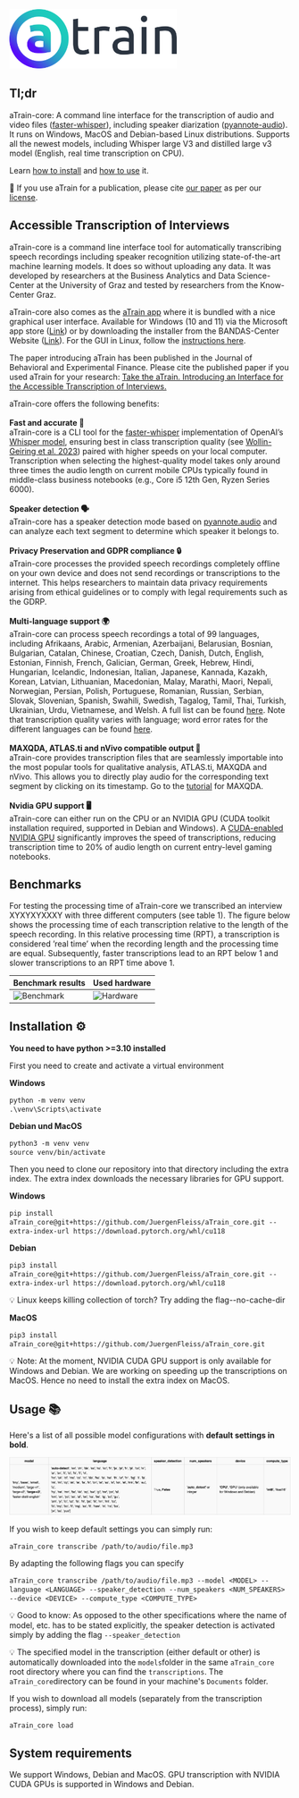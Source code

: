 <img src="https://github.com/BANDAS-Center/aTrain/blob/main/docs/images/logo.svg" width="300" alt="Logo">

## Tl;dr
aTrain-core: A command line interface for the transcription of audio and video files ([faster-whisper](https://github.com/SYSTRAN/faster-whisper)), including speaker diarization ([pyannote-audio](https://github.com/pyannote/pyannote-audio)). It runs on Windows, MacOS and Debian-based Linux distributions. Supports all the newest models, including Whisper large V3 and distilled large v3 model (English, real time transcription on CPU).

Learn [how to install](https://github.com/JuergenFleiss/atrain_core#installation-%EF%B8%8F) and [how to use](https://github.com/JuergenFleiss/atrain_core#usage-) it.

📝 If you use aTrain for a publication, please cite [our paper](https://www.sciencedirect.com/science/article/pii/S2214635024000066?via%3Dihub) as per our [license](https://github.com/JuergenFleiss/atrain_core?tab=License-1-ov-file). 

## Accessible Transcription of Interviews
aTrain-core is a command line interface tool for automatically transcribing speech recordings including speaker recognition utilizing state-of-the-art machine learning models. It does so without uploading any data. It was developed by researchers at the Business Analytics and Data Science-Center at the University of Graz and tested by researchers from the Know-Center Graz. 

aTrain-core also comes as the [aTrain app](https://github.com/JuergenFleiss/aTrain) where it is bundled with a nice graphical user interface. Available for Windows (10 and 11) via the Microsoft app store ([Link](https://apps.microsoft.com/store/detail/atrain/9N15Q44SZNS2)) or by downloading the installer from the BANDAS-Center Website ([Link](https://business-analytics.uni-graz.at/de/forschen/atrain/download/)). For the GUI in Linux, follow the [instructions here](https://github.com/JuergenFleiss/aTrain/wiki/Linux-Support-(in-progress)).

The paper introducing aTrain has been published in the Journal of Behavioral and Experimental Finance. Please cite the published paper if you used aTrain for your research: [Take the aTrain. Introducing an Interface for the Accessible Transcription of Interviews.](https://www.sciencedirect.com/science/article/pii/S2214635024000066)


aTrain-core offers the following benefits:
\
\
**Fast and accurate 🚀**
\
aTrain-core is a CLI tool for the [faster-whisper](https://github.com/guillaumekln/faster-whisper) implementation of OpenAI’s [Whisper model](https://github.com/openai/whisper), ensuring best in class transcription quality (see [Wollin-Geiring et al. 2023](https://www.static.tu.berlin/fileadmin/www/10005401/Publikationen_sos/Wollin-Giering_et_al_2023_Automatic_transcription.pdf)) paired with higher speeds on your local computer. Transcription when selecting the highest-quality model takes only around three times the audio length on current mobile CPUs typically found in middle-class business notebooks (e.g., Core i5 12th Gen, Ryzen Series 6000).
\
\
**Speaker detection 🗣️**
\
aTrain-core has a speaker detection mode based on [pyannote.audio](https://github.com/pyannote/pyannote-audio) and can analyze each text segment to determine which speaker it belongs to.
\
\
**Privacy Preservation and GDPR compliance 🔒**
\
aTrain-core processes the provided speech recordings completely offline on your own device and does not send recordings or transcriptions to the internet. This helps researchers to maintain data privacy requirements arising from ethical guidelines or to comply with legal requirements such as the GDRP.
\
\
**Multi-language support 🌍**
\
aTrain-core can process speech recordings a total of 99 languages, including Afrikaans, Arabic, Armenian, Azerbaijani, Belarusian, Bosnian, Bulgarian, Catalan, Chinese, Croatian, Czech, Danish, Dutch, English, Estonian, Finnish, French, Galician, German, Greek, Hebrew, Hindi, Hungarian, Icelandic, Indonesian, Italian, Japanese, Kannada, Kazakh, Korean, Latvian, Lithuanian, Macedonian, Malay, Marathi, Maori, Nepali, Norwegian, Persian, Polish, Portuguese, Romanian, Russian, Serbian, Slovak, Slovenian, Spanish, Swahili, Swedish, Tagalog, Tamil, Thai, Turkish, Ukrainian, Urdu, Vietnamese, and Welsh. A full list can be found [here](https://github.com/openai/whisper/blob/main/whisper/tokenizer.py). Note that transcription quality varies with language; word error rates for the different languages can be found [here](https://github.com/openai/whisper?tab=readme-ov-file#available-models-and-languages).
\
\
**MAXQDA, ATLAS.ti and nVivo compatible output 📄**
\
aTrain-core provides transcription files that are seamlessly importable into the most popular tools for qualitative analysis, ATLAS.ti, MAXQDA and nVivo. This allows you to directly play audio for the corresponding text segment by clicking on its timestamp. Go to the [tutorial](https://github.com/BANDAS-Center/aTrain/wiki/Tutorials) for MAXQDA.
\
\
**Nvidia GPU support 🖥️**
\
aTrain-core can either run on the CPU or an NVIDIA GPU (CUDA toolkit installation required, supported in Debian and Windows). A [CUDA-enabled NVIDIA GPU](https://developer.nvidia.com/cuda-gpus) significantly improves the speed of transcriptions, reducing transcription time to 20% of audio length on current entry-level gaming notebooks.

## Benchmarks
For testing the processing time of aTrain-core we transcribed an interview XYXYXYXXXY with three different computers (see table 1). The figure below shows the processing time of each transcription relative to the length of the speech recording. In this relative processing time (RPT), a transcription is considered ’real time’ when the recording length and the processing time are equal. Subsequently, faster transcriptions lead to an RPT below 1 and slower transcriptions to an RPT time above 1.

| Benchmark results | Used hardware |
| --- | --- |
| ![Benchmark](docs/images/benchmark.webp) | ![Hardware](docs/images/hardware.webp) |


## Installation ⚙️

**You need to have python >=3.10 installed**  

First you need to create and activate a virtual environment


**Windows**
```
python -m venv venv
.\venv\Scripts\activate
```

**Debian und MacOS**
```
python3 -m venv venv
source venv/bin/activate
```

Then you need to clone our repository into that directory including the extra index. The extra index downloads the necessary libraries for GPU support. 

**Windows**
```
pip install aTrain_core@git+https://github.com/JuergenFleiss/aTrain_core.git --extra-index-url https://download.pytorch.org/whl/cu118
```
**Debian** 
```
pip3 install aTrain_core@git+https://github.com/JuergenFleiss/aTrain_core.git --extra-index-url https://download.pytorch.org/whl/cu118
```
💡 Linux keeps killing collection of torch? Try adding the flag--no-cache-dir

**MacOS** 
```
pip3 install aTrain_core@git+https://github.com/JuergenFleiss/aTrain_core.git
```
💡 Note: At the moment, NVIDIA CUDA GPU support is only available for Windows and Debian. We are working on speeding up the transcriptions on MacOS. Hence no need to install the extra index on MacOS. 

## Usage 📚

Here's a list of all possible model configurations with **default settings in bold**. 

![Model Configurations](docs/model_configurations.png)


If you wish to keep default settings you can simply run: 
```
aTrain_core transcribe /path/to/audio/file.mp3
```
By adapting the following flags you can specify 

```
aTrain_core transcribe /path/to/audio/file.mp3 --model <MODEL> --language <LANGUAGE> --speaker_detection --num_speakers <NUM_SPEAKERS> --device <DEVICE> --compute_type <COMPUTE_TYPE>
```

💡 Good to know: As opposed to the other specifications where the name of model, etc. has to be stated explicitly, the speaker detection is activated simply by adding the flag ```--speaker_detection```

💡 The specified model in the transcription (either default or other) is automatically downloaded into the ```models```folder in the same ```aTrain_core``` root directory where you can find the ```transcriptions```. The ```aTrain_core```directory can be found in your machine's ```Documents``` folder.

If you wish to download all models (separately from the transcription process), simply run: 

```
aTrain_core load
```







## System requirements
We support Windows, Debian and MacOS. GPU transcription with NVIDIA CUDA GPUs is supported in Windows and Debian. 


